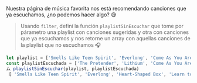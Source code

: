 Nuestra página de música favorita nos está recomendando canciones que ya escuchamos, ¿no podemos hacer algo? :sleepy:

> Usando `filter`, definí la función `playlistSinEscuchar` que tome por párametro una playlist con canciones sugeridas y otra  con canciones que ya escuchamos y nos retorne un array con aquellas canciones de la playlist que no escuchamos :headphones:
>
```js
let playlist = ['Smells Like Teen Spirit', 'Everlong', 'Come As You Are', 'The Pretender', 'Heart-Shaped Box', 'Learn to Fly', 'Lithium'];
const playlistEscuchada = ['The Pretender', 'Lithium', 'Come As You Are']
ム playlistSinEscuchar(playlist, playlistEscuchada)
 [ 'Smells Like Teen Spirit', 'Everlong', 'Heart-Shaped Box', 'Learn to Fly' ]
```
